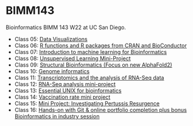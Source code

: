 # BIMM143
Bioinformatics BIMM 143 W22 at UC San Diego. 

- Class 05: [Data Visualizations](https://github.com/delaneyph/bimm143/blob/main/class05/lab05.pdf)
- Class 06: [R functions and R packages from CRAN and BioConductor](https://github.com/delaneyph/bimm143/blob/main/class06/class06.pdf)
- Class 07: [Introduction to machine learning for Bioinformatics](https://github.com/delaneyph/bimm143/blob/main/week06/hw06.pdf)
- Class 08: [Unsupervised Learning Mini-Project](https://github.com/delaneyph/bimm143/blob/main/mini-project/mini-project.pdf)
- Class 09: [Structural Bioinformatics (Focus on new AlphaFold2)](https://github.com/delaneyph/bimm143/blob/main/class09/class09.pdf)
- Class 10: [Genome informatics](https://github.com/delaneyph/bimm143/blob/main/class10/class10.pdf)
- Class 11: [Transcriptomics and the analysis of RNA-Seq data](https://github.com/delaneyph/bimm143/blob/main/class11/class11.pdf)
- Class 12: [RNA-Seq analysis mini-project](https://github.com/delaneyph/bimm143/blob/main/class12/class12.pdf)
- Class 13: [Essential UNIX for bioinformatics](https://github.com/delaneyph/bimm143/tree/main/class13)
- Class 14: [Vaccination rate mini project](https://github.com/delaneyph/bimm143/blob/main/class14/class14.pdf)
- Class 15: [Mini Project: Investigating Pertussis Resurgence](https://github.com/delaneyph/bimm143/blob/main/class15/class15.pdf)
- Class 16: [Hands-on with Git & online portfolio completion plus bonus Bioinformatics in industry session](https://github.com/delaneyph/bimm143/tree/main/class16)

